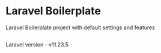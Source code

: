 # Laravel Boilerplate

Laravel Boilerplate project with default settings and features

##
Laravel version - v11.23.5

